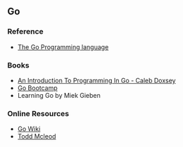 Go
-------


### Reference ###

* [The Go Programming language](https://golang.org/)


### Books  ###
* [An Introduction To Programming In Go - Caleb Doxsey](http://www.amazon.in/Introduction-Programming-Go-Caleb-Doxsey/dp/1478355824)
* [Go Bootcamp](http://www.golangbootcamp.com/)
* Learning Go by Miek Gieben


### Online Resources ###
* [Go Wiki](https://github.com/golang/go/wiki/Learn)
* [Todd Mcleod](https://www.youtube.com/user/toddmcleod)








